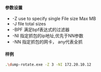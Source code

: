 #### 参数设置
- -Z use to specify single File size Max MB
- -J file total sizes
- -BPF 满足bpf表达式的过滤器
- -NI 指定抓包的ip地址,优先于NN参数
- -NN 指定抓包的网卡， any代表全抓

#### 样例

```bash
.\dump-rotate.exe -Z 3 -NI 172.20.10.12
```